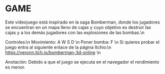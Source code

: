 # GAME  

Este videojuego está inspirado en la saga Bomberman, donde los jugadores se encuentran en un mapa lleno de cajas y cuyo objetivo es destruir las cajas y a los demás jugadores con las explosiones de las bombas.\n

Controles:\n
  Movimiento: A W S D \n
  Poner bomba: F \n
Si quieres probar el juego entra al siguiente enlace de la página Itchio:\n
  https://yeronn.itch.io/bomberman-3d-online \n

  Anotación: Debido a que el juego se ejecuta en el navegador el rendimiento es menor.
